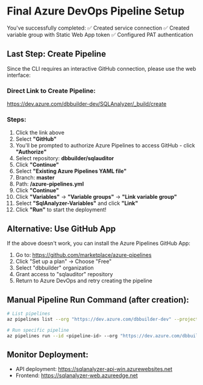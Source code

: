 # Final Azure DevOps Pipeline Setup

You've successfully completed:
✅ Created service connection
✅ Created variable group with Static Web App token
✅ Configured PAT authentication

## Last Step: Create Pipeline

Since the CLI requires an interactive GitHub connection, please use the web interface:

### Direct Link to Create Pipeline:
https://dev.azure.com/dbbuilder-dev/SQLAnalyzer/_build/create

### Steps:
1. Click the link above
2. Select **"GitHub"**
3. You'll be prompted to authorize Azure Pipelines to access GitHub - click **"Authorize"**
4. Select repository: **dbbuilder/sqlauditor**
5. Click **"Continue"**
6. Select **"Existing Azure Pipelines YAML file"**
7. Branch: **master**
8. Path: **/azure-pipelines.yml**
9. Click **"Continue"**
10. Click **"Variables"** → **"Variable groups"** → **"Link variable group"**
11. Select **"SqlAnalyzer-Variables"** and click **"Link"**
12. Click **"Run"** to start the deployment!

## Alternative: Use GitHub App

If the above doesn't work, you can install the Azure Pipelines GitHub App:
1. Go to: https://github.com/marketplace/azure-pipelines
2. Click "Set up a plan" → Choose "Free"
3. Select "dbbuilder" organization
4. Grant access to "sqlauditor" repository
5. Return to Azure DevOps and retry creating the pipeline

## Manual Pipeline Run Command (after creation):
```bash
# List pipelines
az pipelines list --org "https://dev.azure.com/dbbuilder-dev" --project "SQLAnalyzer"

# Run specific pipeline
az pipelines run --id <pipeline-id> --org "https://dev.azure.com/dbbuilder-dev" --project "SQLAnalyzer"
```

## Monitor Deployment:
- API deployment: https://sqlanalyzer-api-win.azurewebsites.net
- Frontend: https://sqlanalyzer-web.azureedge.net